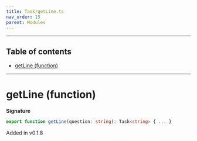 ```yaml
---
title: Task/getLine.ts
nav_order: 15
parent: Modules
---
```


---

<h2 class="text-delta">Table of contents</h2>

- [getLine (function)](#getline-function)

---

# getLine (function)

**Signature**

```ts
export function getLine(question: string): Task<string> { ... }
```

Added in v0.1.8
